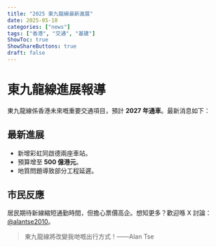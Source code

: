 ```yaml
---
title: "2025 東九龍線最新進展"
date: 2025-05-10
categories: ["news"]
tags: ["香港", "交通", "基建"]
ShowToc: true
ShowShareButtons: true
draft: false
---
```


# 東九龍線進展報導

東九龍線係香港未來嘅重要交通項目，預計 **2027 年通車**。最新消息如下：

## 最新進展

- 新增彩虹同啟德兩座車站。
- 預算增至 **500 億港元**。
- 地質問題導致部分工程延遲。

## 市民反應

居民期待新線縮短通勤時間，但擔心票價高企。想知更多？歡迎喺 X 討論：[@alantse2010](https://x.com/alantse2010)。

> 東九龍線將改變我哋嘅出行方式！——Alan Tse